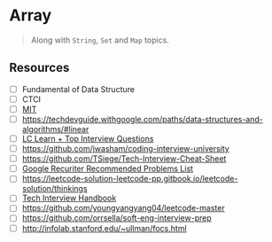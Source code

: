 # Array
> Along with `String`, `Set` and `Map` topics.

## Resources
- [ ] Fundamental of Data Structure
- [ ] CTCI
- [ ] [MIT](https://ocw.mit.edu/courses/electrical-engineering-and-computer-science/6-006-introduction-to-algorithms-spring-2020/lecture-videos/index.htm)
- [ ] https://techdevguide.withgoogle.com/paths/data-structures-and-algorithms/#linear
- [ ] [LC Learn + Top Interview Questions](https://leetcode.com/explore/learn/)
- [ ] https://github.com/jwasham/coding-interview-university
- [ ] https://github.com/TSiege/Tech-Interview-Cheat-Sheet
- [ ] [Google Recuriter Recommended Problems List](https://turingplanet.org/2020/09/18/leetcode_planning_list/)
- [ ] https://leetcode-solution-leetcode-pp.gitbook.io/leetcode-solution/thinkings
- [ ] [Tech Interview Handbook](https://techinterviewhandbook.org/algorithms/introduction/)
- [ ] https://github.com/youngyangyang04/leetcode-master
- [ ] https://github.com/orrsella/soft-eng-interview-prep
- [ ] http://infolab.stanford.edu/~ullman/focs.html